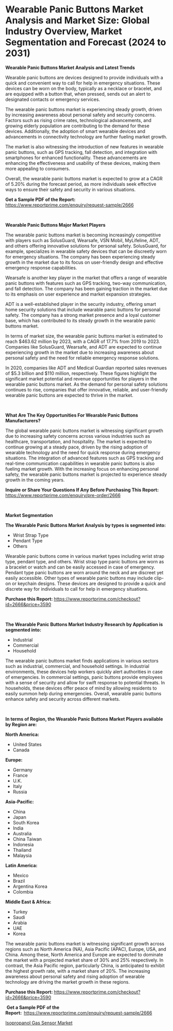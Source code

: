 <p><h1>Wearable Panic Buttons Market Analysis and Market Size: Global Industry Overview, Market Segmentation and Forecast (2024 to 2031)</h1></p><p><strong>Wearable Panic Buttons Market Analysis and Latest Trends</strong></p>
<p><p>Wearable panic buttons are devices designed to provide individuals with a quick and convenient way to call for help in emergency situations. These devices can be worn on the body, typically as a necklace or bracelet, and are equipped with a button that, when pressed, sends out an alert to designated contacts or emergency services.</p><p>The wearable panic buttons market is experiencing steady growth, driven by increasing awareness about personal safety and security concerns. Factors such as rising crime rates, technological advancements, and growing elderly population are contributing to the demand for these devices. Additionally, the adoption of smart wearable devices and advancements in connectivity technology are further fueling market growth.</p><p>The market is also witnessing the introduction of new features in wearable panic buttons, such as GPS tracking, fall detection, and integration with smartphones for enhanced functionality. These advancements are enhancing the effectiveness and usability of these devices, making them more appealing to consumers.</p><p>Overall, the wearable panic buttons market is expected to grow at a CAGR of 5.20% during the forecast period, as more individuals seek effective ways to ensure their safety and security in various situations.</p></p>
<p><strong>Get a Sample PDF of the Report:&nbsp;</strong> <a href="https://www.reportprime.com/enquiry/request-sample/2666">https://www.reportprime.com/enquiry/request-sample/2666</a></p>
<p>&nbsp;</p>
<p><strong>Wearable Panic Buttons Major Market Players</strong></p>
<p><p>The wearable panic buttons market is becoming increasingly competitive with players such as SolusGuard, Wearsafe, VSN Mobil, MyLifeline, ADT, and others offering innovative solutions for personal safety. SolusGuard, for example, specializes in wearable safety devices that can be discreetly worn for emergency situations. The company has been experiencing steady growth in the market due to its focus on user-friendly design and effective emergency response capabilities.</p><p>Wearsafe is another key player in the market that offers a range of wearable panic buttons with features such as GPS tracking, two-way communication, and fall detection. The company has been gaining traction in the market due to its emphasis on user experience and market expansion strategies.</p><p>ADT is a well-established player in the security industry, offering smart home security solutions that include wearable panic buttons for personal safety. The company has a strong market presence and a loyal customer base, which has contributed to its steady growth in the wearable panic buttons market.</p><p>In terms of market size, the wearable panic buttons market is estimated to reach $463.62 million by 2023, with a CAGR of 17.7% from 2019 to 2023. Companies like SolusGuard, Wearsafe, and ADT are expected to continue experiencing growth in the market due to increasing awareness about personal safety and the need for reliable emergency response solutions.</p><p>In 2020, companies like ADT and Medical Guardian reported sales revenues of $5.3 billion and $110 million, respectively. These figures highlight the significant market potential and revenue opportunities for players in the wearable panic buttons market. As the demand for personal safety solutions continues to rise, companies that offer innovative, reliable, and user-friendly wearable panic buttons are expected to thrive in the market.</p></p>
<p>&nbsp;</p>
<p><strong>What Are The Key Opportunities For Wearable Panic Buttons Manufacturers?</strong></p>
<p><p>The global wearable panic buttons market is witnessing significant growth due to increasing safety concerns across various industries such as healthcare, transportation, and hospitality. The market is expected to continue growing at a steady pace, driven by the rising adoption of wearable technology and the need for quick response during emergency situations. The integration of advanced features such as GPS tracking and real-time communication capabilities in wearable panic buttons is also fueling market growth. With the increasing focus on enhancing personal safety, the wearable panic buttons market is projected to experience steady growth in the coming years.</p></p>
<p><strong>Inquire or Share Your Questions If Any Before Purchasing This Report:</strong> <a href="https://www.reportprime.com/enquiry/pre-order/2666">https://www.reportprime.com/enquiry/pre-order/2666</a></p>
<p>&nbsp;</p>
<p><strong>Market Segmentation</strong></p>
<p><strong>The Wearable Panic Buttons Market Analysis by types is segmented into:</strong></p>
<p><ul><li>Wrist Strap Type</li><li>Pendant Type</li><li>Others</li></ul></p>
<p><p>Wearable panic buttons come in various market types including wrist strap type, pendant type, and others. Wrist strap type panic buttons are worn as a bracelet or watch and can be easily accessed in case of emergency. Pendant type panic buttons are worn around the neck and are discreet yet easily accessible. Other types of wearable panic buttons may include clip-on or keychain designs. These devices are designed to provide a quick and discrete way for individuals to call for help in emergency situations.</p></p>
<p><strong>Purchase this Report:&nbsp;</strong><a href="https://www.reportprime.com/checkout?id=2666&price=3590">https://www.reportprime.com/checkout?id=2666&price=3590</a></p>
<p>&nbsp;</p>
<p><strong>The Wearable Panic Buttons Market Industry Research by Application is segmented into:</strong></p>
<p><ul><li>Industrial</li><li>Commercial</li><li>Household</li></ul></p>
<p><p>The wearable panic buttons market finds applications in various sectors such as industrial, commercial, and household settings. In industrial environments, these devices help workers quickly alert authorities in case of emergencies. In commercial settings, panic buttons provide employees with a sense of security and allow for swift response to potential threats. In households, these devices offer peace of mind by allowing residents to easily summon help during emergencies. Overall, wearable panic buttons enhance safety and security across different markets.</p></p>
<p>&nbsp;</p>
<p><strong>In terms of Region, the Wearable Panic Buttons Market Players available by Region are:</strong></p>
<p>
    <p> <strong> North America: </strong>
        <ul>
            <li>United States</li>
            <li>Canada</li>
        </ul>
        </p> 
    <p> <strong> Europe: </strong>
        <ul>
            <li>Germany</li>
            <li>France</li>
            <li>U.K.</li>
            <li>Italy</li>
            <li>Russia</li>
        </ul>
        </p> 
    <p> <strong> Asia-Pacific: </strong>
        <ul>
            <li>China</li>
            <li>Japan</li>
            <li>South Korea</li>
            <li>India</li>
            <li>Australia</li>
            <li>China Taiwan</li>
            <li>Indonesia</li>
            <li>Thailand</li>
            <li>Malaysia</li>
        </ul>
        </p> 
    <p> <strong> Latin America: </strong>
        <ul>
            <li>Mexico</li>
            <li>Brazil</li>
            <li>Argentina Korea</li>
            <li>Colombia</li>
        </ul>
        </p> 
    <p> <strong> Middle East & Africa: </strong>
        <ul>
            <li>Turkey</li>
            <li>Saudi</li>
            <li>Arabia</li>
            <li>UAE</li>
            <li>Korea</li>
        </ul>
    </p>
    </p>
<p><p>The wearable panic buttons market is witnessing significant growth across regions such as North America (NA), Asia Pacific (APAC), Europe, USA, and China. Among these, North America and Europe are expected to dominate the market with a projected market share of 30% and 25% respectively. In contrast, the Asia Pacific region, particularly China, is anticipated to exhibit the highest growth rate, with a market share of 20%. The increasing awareness about personal safety and rising adoption of wearable technology are driving the market growth in these regions.</p></p>
<p><strong>Purchase this Report: </strong><a href="https://www.reportprime.com/checkout?id=2666&price=3590">https://www.reportprime.com/checkout?id=2666&price=3590</a></p>
<p>&nbsp;<strong>Get a Sample PDF of the Report:&nbsp;&nbsp;</strong><a href="https://www.reportprime.com/enquiry/request-sample/2666">https://www.reportprime.com/enquiry/request-sample/2666</a></p>
<p><strong></strong></p>
<p><p><a href="https://github.com/ChiragRp1/Market-Research-Report-List-3/blob/main/isopropanol-gas-sensor-market.md">Isopropanol Gas Sensor Market</a></p></p>